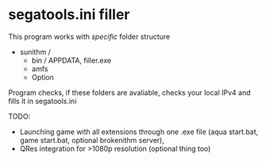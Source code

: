 # segatools.ini filler

This program works with *specific* folder structure

- sunithm / 
	- bin /		APPDATA, filler.exe
	- amfs
	- Option

Program checks, if these folders are avaliable, checks your local IPv4 and fills it in segatools.ini

TODO: 
- Launching game with all extensions through one .exe file (aqua start.bat, game start.bat, optional brokenithm server), 
- QRes integration for >1080p resolution (optional thing too)
